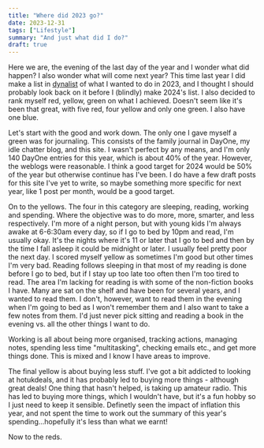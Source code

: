 ```yaml
---
title: "Where did 2023 go?"
date: 2023-12-31
tags: ["Lifestyle"]
summary: "And just what did I do?"
draft: true
---
```


Here we are, the evening of the last day of the year and I wonder what did happen? I also wonder what will come next year? This time last year I did make a list in [dynalist](https://dynalist.io/) of what I wanted to do in 2023, and I thought I should probably look back on it before I (blindly) make 2024's list. I also decided to rank myself red, yellow, green on what I achieved. Doesn't seem like it's been that great, with five red, four yellow and only one green. I also have one blue.

Let's start with the good and work down. The only one I gave myself a green was for journaling. This consists of the family journal in DayOne, my idle chatter blog, and this site. I wasn't perfect by any means, and I'm only 140 DayOne entries for this year, which is about 40% of the year. However, the weblogs were reasonable. I think a good target for 2024 would be 50% of the year but otherwise continue has I've been. I do have a few draft posts for this site I've yet to write, so maybe something more specific for next year, like 1 post per month, would be a good target.

On to the yellows. The four in this category are sleeping, reading, working and spending. Where the objective was to do more, more, smarter, and less respectively. I'm more of a night person, but with young kids I'm always awake at 6-6:30am every day, so if I go to bed by 10pm and read, I'm usually okay. It's the nights where it's 11 or later that I go to bed and then by the time I fall asleep it could be midnight or later. I usually feel pretty poor the next day. I scored myself yellow as sometimes I'm good but other times I'm very bad. Reading follows sleeping in that most of my reading is done before I go to bed, but if I stay up too late too often then I'm too tired to read. The area I'm lacking for reading is with some of the non-fiction books I have. Many are sat on the shelf and have been for several years, and I wanted to read them. I don't, however, want to read them in the evening when I'm going to bed as I won't remember them and I also want to take a few notes from them. I'd just never pick sitting and reading a book in the evening vs. all the other things I want to do.

Working is all about being more organised, tracking actions, managing notes, spending less time "multitasking", checking emails etc., and get more things done. This is mixed and I know I have areas to improve.

The final yellow is about buying less stuff. I've got a bit addicted to looking at hotukdeals, and it has probably led to buying more things - although great deals! One thing that hasn't helped, is taking up amateur radio. This has led to buying more things, which I wouldn't have, but it's a fun hobby so I just need to keep it sensible. Definetly seen the impact of inflation this year, and not spent the time to work out the summary of this year's spending...hopefully it's less than what we earnt!

Now to the reds. 